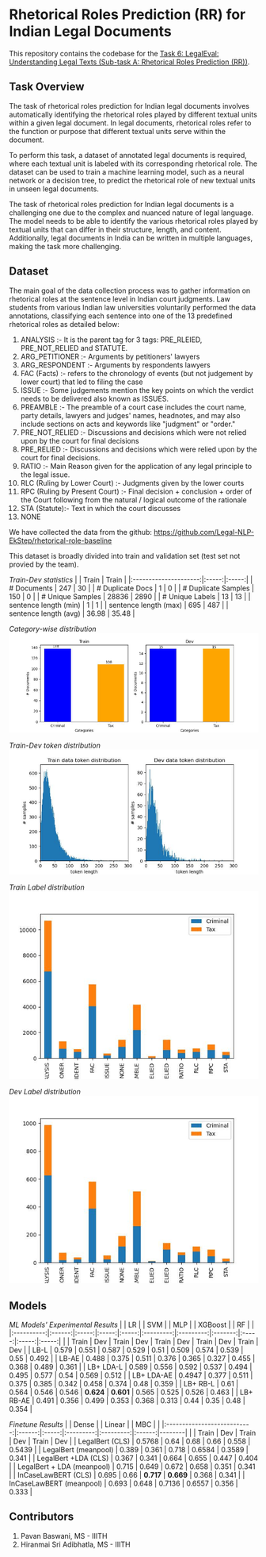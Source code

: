 # Rhetorical Roles Prediction (RR) for Indian Legal Documents
This repository contains the codebase for the [Task 6: LegalEval: Understanding Legal Texts (Sub-task A: Rhetorical Roles Prediction (RR))](https://sites.google.com/view/legaleval/home).

## Task Overview
The task of rhetorical roles prediction for Indian legal documents involves automatically identifying the rhetorical roles played by different textual units within a given legal document. In legal documents, rhetorical roles refer to the function or purpose that different textual units serve within the document.

To perform this task, a dataset of annotated legal documents is required, where each textual unit is labeled with its corresponding rhetorical role. The dataset can be used to train a machine learning model, such as a neural network or a decision tree, to predict the rhetorical role of new textual units in unseen legal documents.

The task of rhetorical roles prediction for Indian legal documents is a challenging one due to the complex and nuanced nature of legal language. The model needs to be able to identify the various rhetorical roles played by textual units that can differ in their structure, length, and content. Additionally, legal documents in India can be written in multiple languages, making the task more challenging.

## Dataset
The main goal of the data collection process was to gather information on rhetorical roles at the sentence level in Indian court judgments. Law students from various Indian law universities voluntarily performed the data annotations, classifying each sentence into one of the 13 predefined rhetorical roles as detailed below:

1. ANALYSIS :- It is the parent tag for 3 tags: PRE_RLEIED, PRE_NOT_RELIED and STATUTE.
2. ARG_PETITIONER :- Arguments by petitioners' lawyers
3. ARG_RESPONDENT :- Arguments by respondents lawyers
4. FAC (Facts) :- refers to the chronology of events (but not judgement by lower court) that led to filing the case
5. ISSUE :- Some judgements mention the key points on which the verdict needs to be delivered also known as ISSUES.
6. PREAMBLE :- The preamble of a court case includes the court name, party details, lawyers and judges' names, headnotes, and may also include sections on acts and keywords like "judgment" or "order."
7. PRE_NOT_RELIED :- Discussions and decisions which were not relied upon by the court for final decisions
8. PRE_RELIED :- Discussions and decisions which were relied upon by the court for final decisions.
9. RATIO :- Main Reason given for the application of any legal principle to the legal issue.
10. RLC (Ruling by Lower Court) :- Judgments given by the lower courts
11. RPC (Ruling by Present Court) :- Final decision + conclusion + order of the Court following from the natural / logical outcome of the rationale
12. STA (Statute):- Text in which the court discusses
13. NONE

We have collected the data from the github: https://github.com/Legal-NLP-EkStep/rhetorical-role-baseline

This dataset is broadly divided into train and validation set (test set not provied by the team).


_Train-Dev statistics_
|                       | Train | Train |
|:---------------------:|:-----:|:-----:|
|      # Documents      |  247  |   30  |
|    # Duplicate Docs   |   1   |   0   |
|  # Duplicate Samples  |  150  |   0   |
|    # Unique Samples   | 28836 |  2890 |
|    # Unique Labels    |   13  |   13  |
| sentence length (min) |   1   |   1   |
| sentence length (max) |  695  |  487  |
| sentence length (avg) | 36.98 | 35.48 |

_Category-wise distribution_
![category_wise_document_distribution](./images/category_wise_document_distribution.jpg)

_Train-Dev token distribution_
![token_distribution_plt](./images/token_distribution_plt.jpg)

_Train Label distribution_
![train_dataset_label_category_distribution](./images/train_dataset_label_category_distribution.jpg)

_Dev Label distribution_
![dev_dataset_label_category_distribution](./images/dev_dataset_label_category_distribution.jpg)


## Models

_ML Models' Experimental Results_
|            |   LR   |       |  SVM  |       |    MLP    |           | XGBoost |       |   RF  |       |
|:----------:|:------:|:-----:|:-----:|:-----:|:---------:|:---------:|:-------:|:-----:|:-----:|:-----:|
|            |  Train |  Dev  | Train |  Dev  |   Train   |    Dev    |  Train  |  Dev  | Train |  Dev  |
|    LB-L    |  0.579 | 0.551 | 0.587 | 0.529 |    0.51   |   0.509   |  0.574  | 0.539 |  0.55 | 0.492 |
|    LB-AE   |  0.488 | 0.375 | 0.511 | 0.376 |   0.365   |   0.327   |  0.455  | 0.368 | 0.489 | 0.361 |
|  LB+ LDA-L |  0.589 | 0.556 | 0.592 | 0.537 |   0.494   |   0.495   |  0.577  |  0.54 | 0.569 | 0.512 |
| LB+ LDA-AE | 0.4947 | 0.377 | 0.511 | 0.375 |   0.385   |   0.342   |  0.458  | 0.374 |  0.48 | 0.359 |
|  LB+ RB-L  |  0.61  | 0.564 | 0.546 | 0.546 | **0.624** | **0.601** |  0.565  | 0.525 | 0.526 | 0.463 |
|  LB+ RB-AE |  0.491 | 0.356 | 0.499 | 0.353 |   0.368   |   0.313   |   0.44  |  0.35 |  0.48 | 0.354 |


_Finetune Results_
|                             |  Dense |       |   Linear  |           |   MBC  |        |
|:---------------------------:|:------:|:-----:|:---------:|:---------:|:------:|--------|
|                             |  Train |  Dev  |   Train   |    Dev    |  Train |   Dev  |
|       LegalBert (CLS)       | 0.5768 |  0.64 |    0.68   |    0.66   |  0.558 | 0.5439 |
|     LegalBert (meanpool)    |  0.389 | 0.361 |   0.718   |   0.6584  | 0.3589 |  0.341 |
|     LegalBert +LDA (CLS)    |  0.367 | 0.341 |   0.664   |   0.655   |  0.447 |  0.404 |
| LegalBert  + LDA (meanpool) |  0.715 | 0.649 |   0.672   |   0.658   | 0.351  | 0.341  |
|     InCaseLawBERT (CLS)     |  0.695 |  0.66 | **0.717** | **0.669** |  0.368 |  0.341 |
|   InCaseLawBERT (meanpool)  |  0.693 | 0.648 |   0.7136  |   0.6557  |  0.356 |  0.333 |



## Contributors
1) Pavan Baswani, MS - IIITH
2) Hiranmai Sri Adibhatla, MS - IIITH